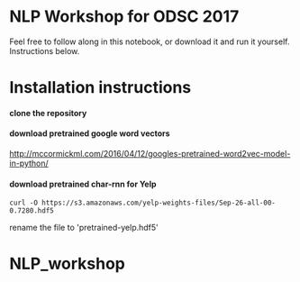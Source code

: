 # NLP Workshop for ODSC 2017
Feel free to follow along in this notebook, or download it and run it yourself. Instructions below.

# Installation instructions

#### clone the repository

#### download pretrained google word vectors
http://mccormickml.com/2016/04/12/googles-pretrained-word2vec-model-in-python/

#### download pretrained char-rnn for Yelp
`curl -O https://s3.amazonaws.com/yelp-weights-files/Sep-26-all-00-0.7280.hdf5`

rename the file to 'pretrained-yelp.hdf5'
# NLP_workshop
